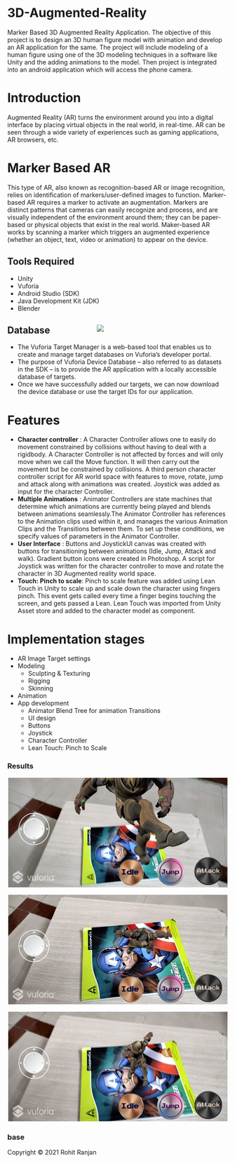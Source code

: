 # 3D-Augmented-Reality
 Marker Based 3D Augmented Reality Application.  The objective of this project is to design an 3D human figure model with animation and develop an AR application for the same.
The project will include modeling of a human figure using one of the 3D modeling techniques in a software like Unity and the adding animations to the model.
Then  project is integrated into an android application which will access the phone camera.

# Introduction
Augmented Reality (AR) turns the environment around you into a digital interface by placing virtual objects in the real world, in real-time. AR can be seen through a wide variety of experiences such as gaming applications, AR browsers, etc. <br /> 

# Marker Based AR
This type of AR, also known as recognition-based AR or image recognition, relies on identification of markers/user-defined images to function. Marker-based AR requires a marker to activate an augmentation. Markers are distinct patterns that cameras can easily recognize and process, and are visually independent of the environment around them; they can be paper-based or physical objects that exist in the real world.
Maker-based AR works by scanning a marker which triggers an augmented experience (whether an object, text, video or animation) to appear on the device.

## Tools Required

- Unity 
- Vuforia 
- Android Studio (SDK)
- Java Development Kit (JDK)
- Blender
## Database<img src="https://theintellify.com/wp-content/uploads/2020/03/Vuforia-AR-SDK-%E2%80%93-All-You-Need-to-Know-About.png" width=300 align=right>

- The Vuforia Target Manager is a web-based tool that enables us to create and manage target databases on Vuforia’s developer portal. 
- The purpose of Vuforia Device Database – also referred to as datasets in the SDK – is to provide the AR application with a locally accessible database of targets.
- Once we have successfully added our targets, we can now download the device database or use the target IDs for our application.

# Features
- **Character controller** : A Character Controller allows one to easily do movement constrained by collisions without having to deal with a rigidbody.
A Character Controller is not affected by forces and will only move when we call the Move function. It will then carry out the movement but be constrained by collisions.
A third person character controller script for AR world space with features to move, rotate, jump and attack along with animations was created. Joystick was added as input for the character Controller.
- **Multiple Animations** : Animator Controllers are state machines that determine which animations are currently being played and blends between animations seamlessly.The Animator Controller has references to the Animation clips used within it, and manages the various Animation
Clips and the Transitions between them. To set up these conditions, we specify values of parameters in the Animator Controller.
- **User Interface** : Buttons and JoystickUI canvas was created with buttons for transitioning between animations (Idle, Jump, Attack and walk). Gradient button icons were created in Photoshop.
A script for Joystick was written for the character controller to move and rotate the character in 3D Augmented reality world space.
- **Touch: Pinch to scale**: Pinch to scale feature was added using Lean Touch in Unity to scale up and scale down the character using fingers pinch. This event gets called every time a finger begins touching the screen, and gets passed a Lean.
Lean Touch was imported from Unity Asset store and added to the character model as component.

# Implementation stages
- AR Image Target settings
- Modeling 
  - Sculpting & Texturing
  - Rigging
  - Skinning
- Animation
- App development 
  - Animator Blend Tree for animation Transitions 
  - UI design 
  - Buttons 
  - Joystick 
  - Character Controller
  - Lean Touch: Pinch to Scale 



### Results

<p align="center">
  <img width="500" height="250" src="Results/result1.jpeg">
</p>
<p align="center">
  <img width="500" height="250" src="Results/result2.jpeg">
</p>
<p align="center">
  <img width="500" height="250" src="Results/result3.jpeg">
</p>




### base





Copyright © 2021 Rohit Ranjan 

